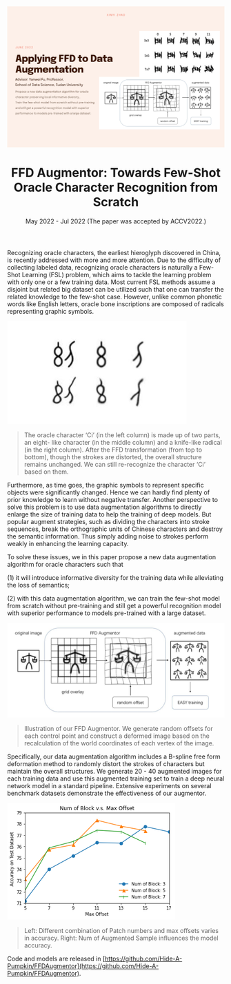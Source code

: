 <header class="hero">
<img class="head" src="/projects/nn/ppt.png" alt="hero">
<h1 id="main-title"> FFD Augmentor: Towards Few-Shot Oracle Character Recognition from Scratch  </h1>
<p class="description">May 2022 - Jul 2022  (The paper was accepted by ACCV2022.)</p>
</header>


Recognizing oracle characters, the earliest hieroglyph discovered in China, is recently addressed with more and more attention.
Due to the difficulty of collecting labeled data, recognizing oracle characters is naturally a Few-Shot Learning (FSL) problem, which aims to tackle the learning problem with only one or a few training data.
Most current FSL methods assume a disjoint but related big dataset can be utilized such that one can transfer the related knowledge to the few-shot case.
However, unlike common phonetic words like English letters, oracle bone inscriptions are composed of radicals representing graphic symbols.

<img class="head" src="/projects/nn/ci.jpg" alt="hero">

>  The oracle character ‘Ci’ (in the left column) is made up of two parts, an eight- like character (in the middle column) and a knife-like radical (in the right column). After the FFD transformation (from top to bottom), though the strokes are distorted, the overall structure remains unchanged. We can still re-recognize the character ‘Ci’ based on them.

Furthermore, as time goes, the graphic symbols to represent specific objects were significantly changed.
Hence we can hardly find plenty of prior knowledge to learn without negative transfer.
Another perspective to solve this problem is to use data augmentation algorithms to directly enlarge the size of training data to help the training of deep models.
But popular augment strategies, such as dividing the characters into stroke sequences, break the orthographic units of Chinese characters and destroy the semantic information. 
Thus simply adding noise to strokes perform weakly in enhancing the learning capacity.

To solve these issues, we in this paper propose a new data augmentation algorithm for oracle characters such that 

(1) it will introduce informative diversity for the training data while alleviating the loss of semantics; 

(2) with this data augmentation algorithm, we can train the few-shot model from scratch without pre-training and still get a powerful recognition model with superior performance to models pre-trained with a large dataset.

<img class="head" src="/projects/nn/framework_v2.jpg" alt="hero">

> Illustration of our FFD Augmentor. We generate random offsets for each control point and construct a deformed image based on the recalculation of the world coordinates of each vertex of the image.

Specifically, our data augmentation algorithm includes a B-spline free form deformation method to randomly distort the strokes of characters but maintain the overall structures.
We generate 20 - 40 augmented images for each training data and use this augmented training set to train a deep neural network model in a standard pipeline.
Extensive experiments on several benchmark datasets demonstrate the effectiveness of our augmentor.

<img class="head" src="/projects/nn/block_offset.png" alt="hero">

> Left: Different combination of Patch numbers and max offsets varies in accuracy. Right: Num of Augmented Sample influences the model accuracy.

Code and models are released in [https://github.com/Hide-A-Pumpkin/FFDAugmentor](https://github.com/Hide-A-Pumpkin/FFDAugmentor).

